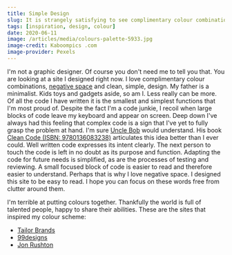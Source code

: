 ```yaml
---
title: Simple Design
slug: It is strangely satisfying to see complimentary colour combinations
tags: [inspiration, design, colour]
date: 2020-06-11
image: /articles/media/colours-palette-5933.jpg
image-credit: Kaboompics .com
image-provider: Pexels
---
```


I'm not a graphic designer.  Of course you don't need me to tell you that.  You are looking at a site I designed right
now.  I love complimentary colour combinations, [negative space](https://en.wikipedia.org/wiki/Negative_space) and
clean, simple, design.  My father is a minimalist.  Kids toys and gadgets aside, so am I.  Less really can be more.  Of
all the code I have written it is the smallest and simplest functions that I'm most proud of.  Despite the fact I'm a
code junkie, I recoil when large blocks of code leave my keyboard and appear on screen.  Deep down I've always had this
feeling that complex code is a sign that I've yet to fully grasp the problem at hand.  I'm sure [Uncle Bob](https://en.wikipedia.org/wiki/Robert_C._Martin) would understand.  His book [Clean Code (ISBN: 9780136083238)](https://www.oreilly.com/library/view/clean-code/9780136083238/)
articulates this idea better than I ever could.  Well written code expresses its intent clearly.  The next person to
touch the code is left in no doubt as its purpose and function.  Adapting the code for future needs is simplified, as
are the processes of testing and reviewing.  A small focused block of code is easier to read and therefore easier to
understand.  Perhaps that is why I love negative space.  I designed this site to be easy to read.  I hope you can focus
on these words free from clutter around them.

I'm terrible at putting colours together.  Thankfully the world is full of talented people, happy to share their
abilities.  These are the sites that inspired my colour scheme:

- [Tailor Brands](https://www.tailorbrands.com/blog/logo-color-combinations)
- [99designs](https://99designs.co.uk/blog/creative-inspiration/color-combinations/)
- [Jon Rushton](https://jonrushton.com/)
